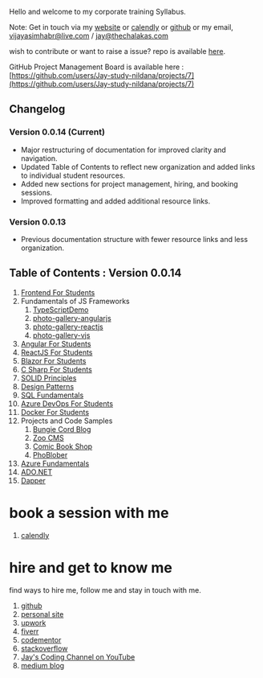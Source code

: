 Hello and welcome to my corporate training Syllabus.

Note: Get in touch via my [website](https://stories.thechalakas.com/) or [calendly](https://calendly.com/jaycodingtutor/30min) or [github](https://github.com/Jay-study-nildana) or my email, vijayasimhabr@live.com / jay@thechalakas.com

wish to contribute or want to raise a issue? repo is available [here](https://github.com/Jay-study-nildana/Azure-CSharp-Corp-Trainer-Syllabus).

GitHub Project Management Board is available here : [https://github.com/users/Jay-study-nildana/projects/7](https://github.com/users/Jay-study-nildana/projects/7)

## Changelog

### Version 0.0.14 (Current)
- Major restructuring of documentation for improved clarity and navigation.
- Updated Table of Contents to reflect new organization and added links to individual student resources.
- Added new sections for project management, hiring, and booking sessions.
- Improved formatting and added additional resource links.

### Version 0.0.13
- Previous documentation structure with fewer resource links and less organization.
## Table of Contents : Version 0.0.14

1. [Frontend For Students](https://github.com/Jay-study-nildana/FrontEndForStudents)
1. Fundamentals of JS Frameworks
   1. [TypeScriptDemo](https://github.com/Jay-study-nildana/Azure-CSharp-Corp-Trainer-Syllabus/tree/main/FOJSF/TypeScriptDemo)
   1. [photo-gallery-angularjs](https://github.com/Jay-study-nildana/Azure-CSharp-Corp-Trainer-Syllabus/tree/main/FOJSF/photo-gallery-ajs)
   1. [photo-gallery-reactjs](https://github.com/Jay-study-nildana/Azure-CSharp-Corp-Trainer-Syllabus/tree/main/FOJSF/photo-gallery-rjs)
   1. [photo-gallery-vjs](https://github.com/Jay-study-nildana/Azure-CSharp-Corp-Trainer-Syllabus/tree/main/FOJSF/photo-gallery-vjs)
1. [Angular For Students](https://github.com/Jay-study-nildana/AngularForStudents)
1. [ReactJS For Students](https://github.com/Jay-study-nildana/ReactJSForStudents)
1. [Blazor For Students](https://github.com/Jay-study-nildana/BlazorForStudents)
1. [C Sharp For Students](https://github.com/Jay-study-nildana/CSharpForStudents)
1. [SOLID Principles](https://github.com/Jay-study-nildana/CSharpForStudents/tree/main/SOLIDPrinciples/SOLID-principles-harrymt-modified)
1. [Design Patterns](https://github.com/Jay-study-nildana/CSharpForStudents/tree/main/DesignPatterns)
1. [SQL Fundamentals](https://github.com/Jay-study-nildana/Azure-CSharp-Corp-Trainer-Syllabus/blob/main/SQLFundamentals/readme.md)
1. [Azure DevOps For Students](https://github.com/Jay-study-nildana/AzureDevOpsForStudents)
1. [Docker For Students](https://github.com/Jay-study-nildana/DockerForStudents)
1. Projects and Code Samples
   1. [Bungie Cord Blog](https://github.com/Jay-study-nildana/BungieCordBlog)
   1. [Zoo CMS](https://github.com/Jay-study-nildana/ZooCMS)
   1. [Comic Book Shop](https://github.com/Jay-study-nildana/comicbookshop)
   1. [PhoBlober](https://github.com/Jay-study-nildana/PhoBlober)
1. [Azure Fundamentals](https://github.com/Jay-study-nildana/Azure-CSharp-Corp-Trainer-Syllabus/tree/main/Azure)
1. [ADO.NET](https://github.com/Jay-study-nildana/Azure-CSharp-Corp-Trainer-Syllabus/tree/main/ADONET)
1. [Dapper](https://github.com/Jay-study-nildana/Azure-CSharp-Corp-Trainer-Syllabus/tree/main/Dapper)
# book a session with me

1. [calendly](https://calendly.com/jaycodingtutor/30min)

# hire and get to know me

find ways to hire me, follow me and stay in touch with me.

1. [github](https://github.com/Jay-study-nildana)
1. [personal site](https://thechalakas.com)
1. [upwork](https://www.upwork.com/fl/vijayasimhabr)
1. [fiverr](https://www.fiverr.com/jay_codeguy)
1. [codementor](https://www.codementor.io/@vijayasimhabr)
1. [stackoverflow](https://stackoverflow.com/users/5338888/jay)
1. [Jay's Coding Channel on YouTube](https://www.youtube.com/channel/UCJJVulg4J7POMdX0veuacXw/)
1. [medium blog](https://medium.com/@vijayasimhabr)

